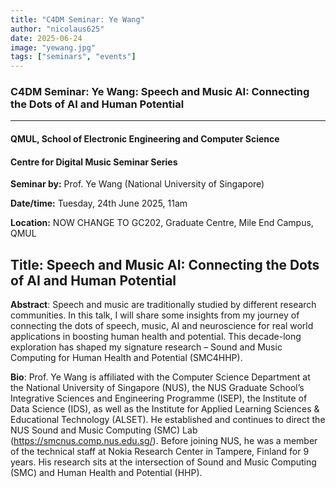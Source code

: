 ```yaml
---
title: "C4DM Seminar: Ye Wang"
author: "nicolaus625"
date: 2025-06-24
image: "yewang.jpg"
tags: ["seminars", "events"]
---
```


### C4DM Seminar: Ye Wang: Speech and Music AI: Connecting the Dots of AI and Human Potential
-----------------

#### QMUL, School of Electronic Engineering and Computer Science

#### Centre for Digital Music Seminar Series

**Seminar by:** Prof. Ye Wang (National University of Singapore)

**Date/time:**  Tuesday, 24th June 2025, 11am

**Location:** NOW CHANGE TO GC202, Graduate Centre, Mile End Campus, QMUL


<b>Title</b>: Speech and Music AI: Connecting the Dots of AI and Human Potential
-----------------

<b>Abstract</b>: Speech and music are traditionally studied by different research communities. In this talk, I will share some insights from my journey of connecting the dots of speech, music, AI and neuroscience for real world applications in boosting human health and potential. This decade-long exploration has shaped my signature research – Sound and Music Computing for Human Health and Potential (SMC4HHP).

<b>Bio</b>: Prof. Ye Wang is affiliated with the Computer Science Department at the National University of Singapore (NUS), the NUS Graduate School’s Integrative Sciences and Engineering Programme (ISEP), the Institute of Data Science (IDS), as well as the Institute for Applied Learning Sciences & Educational Technology (ALSET). He established and continues to direct the NUS Sound and Music Computing (SMC) Lab (https://smcnus.comp.nus.edu.sg/). Before joining NUS, he was a member of the technical staff at Nokia Research Center in Tampere, Finland for 9 years. His research sits at the intersection of Sound and Music Computing (SMC) and Human Health and Potential (HHP).
